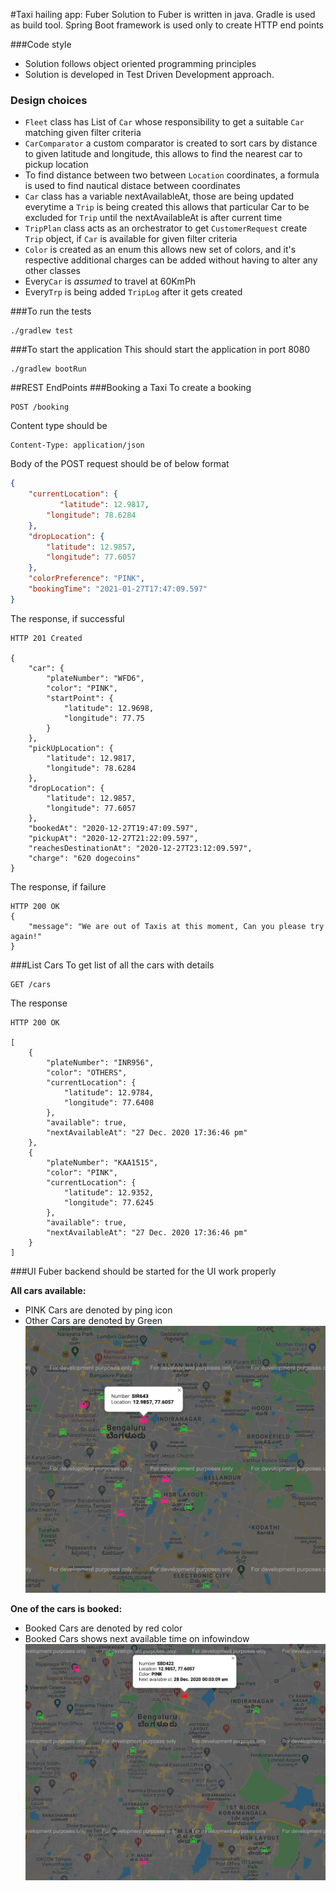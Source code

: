 #Taxi hailing app: Fuber
Solution to Fuber is written in java. Gradle is used as build tool.
Spring Boot framework is used only to create HTTP end points

###Code style
- Solution follows object oriented programming principles
- Solution is developed in Test Driven Development approach.

### Design choices
- `Fleet` class has List of `Car` whose responsibility to get a suitable `Car` matching given filter criteria
- `CarComparator` a custom comparator is created to sort cars by distance to given latitude and longitude,
  this allows to find the nearest car to pickup location
- To find distance between two between `Location` coordinates, a formula is used to find nautical distace between coordinates
- `Car` class has a variable nextAvailableAt, those are being updated everytime a `Trip` is being created 
  this allows that particular Car to be excluded for `Trip` until the nextAvailableAt is after current time
- `TripPlan` class acts as an orchestrator to get `CustomerRequest` create `Trip` object, if `Car` is available for given filter criteria
- `Color` is created as an enum this allows new set of colors, and it's respective additional charges can be added without having to alter any other classes   
- Every`Car` is _assumed_ to travel at 60KmPh
- Every`Trp` is being added `TripLog` after it gets created

###To run the tests

```
./gradlew test
```

###To start the application
This should start the application in port 8080

```
./gradlew bootRun
```

##REST EndPoints
###Booking a Taxi
To create a booking 
```http request
POST /booking
```
Content type should be 
```
Content-Type: application/json
```
Body of the POST request should be of below format
```json
{
    "currentLocation": {
           "latitude": 12.9817,
        "longitude": 78.6284
    },
    "dropLocation": {
        "latitude": 12.9857,
        "longitude": 77.6057
    },
    "colorPreference": "PINK",
    "bookingTime": "2021-01-27T17:47:09.597"
}
```
The response, if successful
```http
HTTP 201 Created

{
    "car": {
        "plateNumber": "WFD6",
        "color": "PINK",
        "startPoint": {
            "latitude": 12.9698,
            "longitude": 77.75
        }
    },
    "pickUpLocation": {
        "latitude": 12.9817,
        "longitude": 78.6284
    },
    "dropLocation": {
        "latitude": 12.9857,
        "longitude": 77.6057
    },
    "bookedAt": "2020-12-27T19:47:09.597",
    "pickupAt": "2020-12-27T21:22:09.597",
    "reachesDestinationAt": "2020-12-27T23:12:09.597",
    "charge": "620 dogecoins"
}
```

The response, if failure
```http
HTTP 200 OK
{
    "message": "We are out of Taxis at this moment, Can you please try again!"
}
```

###List Cars
To get list of all the cars with details
```http request
GET /cars
```
The response
```http request
HTTP 200 OK

[
    {
        "plateNumber": "INR956",
        "color": "OTHERS",
        "currentLocation": {
            "latitude": 12.9784,
            "longitude": 77.6408
        },
        "available": true,
        "nextAvailableAt": "27 Dec. 2020 17:36:46 pm"
    },
    {
        "plateNumber": "KAA1515",
        "color": "PINK",
        "currentLocation": {
            "latitude": 12.9352,
            "longitude": 77.6245
        },
        "available": true,
        "nextAvailableAt": "27 Dec. 2020 17:36:46 pm"
    }
]
```

###UI
Fuber backend should be started for the UI work properly 

**All cars available:**
- PINK Cars are denoted  by ping icon  
- Other Cars are denoted by Green
  ![initial_state](initial_state.png)

**One of the cars is booked:**
- Booked Cars are denoted by red color
- Booked Cars shows next available time on infowindow
  ![after_booking](after_booking.png)
